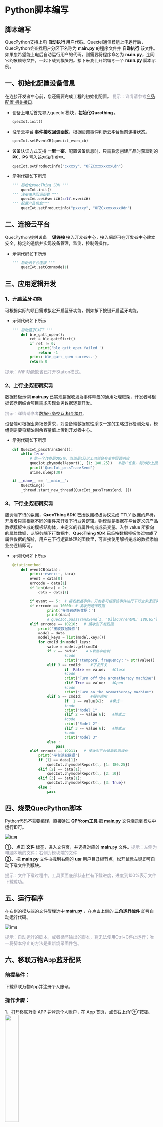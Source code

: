 # Python脚本编写

## **脚本编写**

QuecPython支持上电 __自动执行__ 用户代码。Quectel通信模组上电运行后，QuecPython会查找用户分区下名称为 __main.py__ 的程序文件并 __自动执行__ 该文件。如果您希望能上电后自动运行用户的代码，则需要将程序命名为 __main.py__，连同它的依赖等文件，一起下载到模块内。接下来我们开始编写一个 __main.py__ 脚本示例。


## __一、初始化配置设备信息__
在连接开发者中心前，您还需要完成工程的初始化配置。
<font color=#999AAA >提示：详情请参考[产品配置 相关接口](/deviceDevelop/wifi/QuecPython/api/wifi-quecpython-api-02.md)。</font>


* 设备上电后首先导入quecIot模块，__初始化Quecthing__ 。
    ```py
	quecIot.init()
    ```
* 注册云平台 __事件接收回调函数__，根据回调事件判断云平台当前连接状态。
    ```py
	quecIot.setEventCB(queciot_even_cb)
    ```
* 设备认证方式支持 __一型一密__，配置设备信息时，只需将您创建产品时获取到的 __PK、PS__ 写入该方法传参中。
    ```py
	quecIot.setProductinfo("pxxxxy", "OFZCxxxxxxxxUdn")
    ```


* 示例代码如下所示
    ```py
    """ 初始化QuecThing SDK """
        quecIot.init()
    """ 注册事件回调函数 """
        quecIot.setEventCB(self.eventCB)
    """ 配置产品信息"""
        quecIot.setProductinfo("pxxxxy", "OFZCxxxxxxxxUdn")
    ```

## __二、连接云平台__
QuecPython提供设备 __一键连接__ 接入开发者中心，接入后即可在开发者中心建立安全，稳定的通信并实现设备管理，监测，控制等操作。
* 示例代码如下所示
    ```py
    """ 启动云平台连接 """
        quecIot.setConnmode(1)
    ```
## __三、应用逻辑开发__


### __1、开启蓝牙功能__

可根据实际的项目需求拟定开启蓝牙功能，例如按下按键开启蓝牙功能。

* 示例代码如下所示

    ```py
    """ 启动蓝牙GATT """
        def ble_gatt_open():
            ret = ble.gattStart()
            if ret != 0:
                print('ble_gatt_open failed.')
                return -1
            print('ble_gatt_open success.')
            return 0
    ```

<font color=#999AAA >提示：WiFi功能缺省已打开Station模式。</font>


### __2、上行业务逻辑实现__

数据模板示例 __main.py__ 已实现数据收发及事件响应的通用处理框架，开发者可根据该示例结合项目需求实现业务数据逻辑开发。

<font color=#999AAA >提示：详情请参考[数据业务交互 相关接口](/deviceDevelop/wifi/QuecPython/api/wifi-quecpython-api-03.md)。</font>

设备端可根据业务场景需求，对设备端数据属性采取一定的策略进行检测处理，模组则需要将精油剩余容量值上传到开发者中心。
* 示例代码如下所示
    ```py
    def QuecIot_passTransSend():
        while True:
            # 第一个传参是QOS值，当值是1及以上时则会有事件回调响应
            quecIot.phymodelReport(1, {1: 180.25})   #用户任务，每30秒上报精油剩余容量       
            print('QuecIot_passTransSend')
            utime.sleep(30)

    if __name__ == '__main__':
        Quecthing()
        _thread.start_new_thread(QuecIot_passTransSend, ())
    ```
### __3、下行业务逻辑实现__
服务端下行的数据，__QuecThing SDK__ 已按数据模板协议完成 TTLV 数据的解析，开发者只需根据不同的事件来开发下行业务逻辑。物模型是根据在平台定义的产品数据模板生成的模板结构体，由定义的各属性构成成员变量。入参 value 所指向的属性数据，从服务端下行数据中，__QuecThing SDK__  已经按数据模板协议完成了属性数据的解析，用户在下行逻辑处理的函数里，可直接使用解析完成的数据添加业务逻辑即可。


* 示例代码如下所示
    ```py
    @staticmethod
        def eventCB(data):
            print("event:", data)
            event = data[0]
            errcode = data[1]
            if len(data) > 2:
                data = data[2]
                
            if event == 5:  # 接收数据事件，开发者可根据该事件进行下行业务逻辑实现
            if errcode == 10200: # 接收到透传数据
                    print('接收到透传数据：')
                    print(data)
                    # quecIot.passTransSend(1, 'OilsCurrentML: 180.65')
            elif errcode == 10210:   # 接收到下发数据
                print('接收数据操作')
                model = data
                model_keys = list(model.keys())
                for cmdId in model_keys:
                    value = model.get(cmdId)
                    if 2 == cmdId:    #下发频率控制
                            #code
                            print("Ctemporal frequency："+ str(value)) 
                    elif 3 == cmdId:    #下发开关
                            if  False == value:   #Close
                            #code
                            print("Turn off the aromatherapy machine") 
                            elif True == value:   #Open
                            #code
                            print("Turn on the aromatherapy machine") 
                    elif 5 == cmdId:    #服务调用                     
                            if  1 == value[6]:   #模式一
                            #code
                            print("Model 1") 
                            elif 2 == value[6]:   #模式二
                            #code
                            print("Model 2") 
                            elif 3 == value[6]:   #模式三
                            #code
                            print("Model 3") 
                    else :
                        pass
            elif errcode == 10211:   # 接收到平台读取数据操作
                print('平台读取数据')
                if [1] == data[1]:
                    quecIot.phymodelReport(1, {1: 180.25})
                elif [2] == data[1]:
                    quecIot.phymodelReport(1, {2: 30})  
                elif [3] == data[1]:
                    quecIot.phymodelReport(1, {3: True})
                else :
                    pass
    ```

## __四、烧录QuecPython脚本__

Python代码不需要编译，直接通过 __QPYcom工具__ 把 __main.py__ 文件烧录到模块中运行即可。


<a data-fancybox title="img" href="/deviceDevelop/wifi/speediness/resource/QuecPython/Speediness-QuecPython-07.png">![img](/deviceDevelop/wifi/speediness/resource/QuecPython/Speediness-QuecPython-07.png)</a>


__①、__ 点击 __文件__ 标签，进入文件页，并选择对应的 __main.py__ 文件。<font color=#999AAA >提示：左侧为电脑本地的文件；右侧为模块端的文件</font><br>
__②、__  把 __main.py__ 文件拉拽到右侧的 __usr__ 用户目录根节点，松开鼠标左键即可自动下载文件到模块。

<font color=#999AAA >提示：文件下载过程中，工具页面底部状态栏有下载进度，进度到100%表示文件下载成功。</font>


## __五、运行程序__

 在右侧的模块端的文件管理选中 __main.py__ ，在点击上侧的 __三角运行控件__ 即可自动运行代码。

<a data-fancybox title="img" href="/deviceDevelop/wifi/speediness/resource/QuecPython/Speediness-QuecPython-08.png">![img](/deviceDevelop/wifi/speediness/resource/QuecPython/Speediness-QuecPython-08.png)</a>


<font color=#999AAA >提示：自动运行的脚本，或者循环输出的脚本，将无法使用Ctrl+C停止运行；唯一将脚本停止的方法是重新烧录固件包。</font>


## __六、移联万物App蓝牙配网__

### **前提条件：**
下载移联万物App并注册个人账号。

### **操作步骤：**

1、打开移联万物 APP 并登录个人账户，在 App 首页，点击右上角“⊕”按钮。
<br>
<a data-fancybox title="img" href="/deviceDevelop/wifi/speediness/resource/AT/Speediness-AT-28.png">
<img src="/deviceDevelop/wifi/speediness/resource/AT/Speediness-AT-28.png" style="width: 30%" /></a>



2、在弹出的窗口中选择“近场发现”，进入“搜索设备”界面并自动搜寻附近的设备， 搜索到设备显示在当前界面中。

<a data-fancybox title="img" href="/deviceDevelop/wifi/speediness/resource/AT/Speediness-AT-29.png">
<img src="/deviceDevelop/wifi/speediness/resource/AT/Speediness-AT-29.png" style="width: 30%" /></a>


3、点击已搜索到的 WiFi 设备 QUEC_BLE_xxxx，进入“网络配置”界面。

<a data-fancybox title="img" href="/deviceDevelop/wifi/speediness/resource/AT/Speediness-AT-30.png">
<img src="/deviceDevelop/wifi/speediness/resource/AT/Speediness-AT-30.png" style="width: 30%" /></a>


4、在“网络配置”界面输入当前环境下的 WiFi 名称和密码，配置 WiFi 设备网络（仅支持 WiFi 2.4 GHz频段）。

<a data-fancybox title="img" href="/deviceDevelop/wifi/speediness/resource/AT/Speediness-AT-31.png">
<img src="/deviceDevelop/wifi/speediness/resource/AT/Speediness-AT-31.png" style="width: 30%" /></a>

5、在“绑定设备”界面，自动识别并输入 MAC 地址，手动输入设备名称，再点击“绑定设备”。

<a data-fancybox title="img" href="/deviceDevelop/wifi/speediness/resource/AT/Speediness-AT-32.png">
<img src="/deviceDevelop/wifi/speediness/resource/AT/Speediness-AT-32.png" style="width: 30%" /></a>


6、至此添加智能香薰机设备成功，该设备显示在 App 首页“设备列表”中。

<a data-fancybox title="img" href="/deviceDevelop/wifi/speediness/resource/AT/Speediness-AT-33.png">
<img src="/deviceDevelop/wifi/speediness/resource/AT/Speediness-AT-33.png" style="width: 30%" /></a>


此时开发者中心可以看到此设备已经是在线状态。


<a data-fancybox title="img" href="/deviceDevelop/wifi/speediness/resource/QuecPython/Speediness-QuecPython-15.png">![img](/deviceDevelop/wifi/speediness/resource/QuecPython/Speediness-QuecPython-15.png)</a>